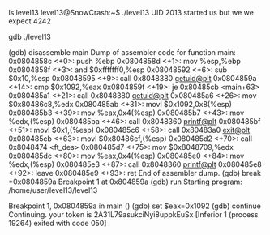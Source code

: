  ls
level13
level13@SnowCrash:~$ ./level13
UID 2013 started us but we we expect 4242

 gdb ./level13

(gdb) disassemble main
Dump of assembler code for function main:
   0x0804858c <+0>:     push   %ebp
   0x0804858d <+1>:     mov    %esp,%ebp
   0x0804858f <+3>:     and    $0xfffffff0,%esp
   0x08048592 <+6>:     sub    $0x10,%esp
   0x08048595 <+9>:     call   0x8048380 <getuid@plt>
   0x0804859a <+14>:    cmp    $0x1092,%eax
   0x0804859f <+19>:    je     0x80485cb <main+63>
   0x080485a1 <+21>:    call   0x8048380 <getuid@plt>
   0x080485a6 <+26>:    mov    $0x80486c8,%edx
   0x080485ab <+31>:    movl   $0x1092,0x8(%esp)
   0x080485b3 <+39>:    mov    %eax,0x4(%esp)
   0x080485b7 <+43>:    mov    %edx,(%esp)
   0x080485ba <+46>:    call   0x8048360 <printf@plt>
   0x080485bf <+51>:    movl   $0x1,(%esp)
   0x080485c6 <+58>:    call   0x80483a0 <exit@plt>
   0x080485cb <+63>:    movl   $0x80486ef,(%esp)
   0x080485d2 <+70>:    call   0x8048474 <ft_des>
   0x080485d7 <+75>:    mov    $0x8048709,%edx
   0x080485dc <+80>:    mov    %eax,0x4(%esp)
   0x080485e0 <+84>:    mov    %edx,(%esp)
   0x080485e3 <+87>:    call   0x8048360 <printf@plt>
   0x080485e8 <+92>:    leave
   0x080485e9 <+93>:    ret
End of assembler dump.
(gdb) break *0x0804859a
Breakpoint 1 at 0x804859a
(gdb) run
Starting program: /home/user/level13/level13

Breakpoint 1, 0x0804859a in main ()
(gdb) set $eax=0x1092
(gdb) continue
Continuing.
your token is 2A31L79asukciNyi8uppkEuSx
[Inferior 1 (process 19264) exited with code 050]